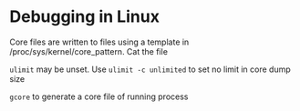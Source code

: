# Debugging in Linux

Core files are written to files using a template in
/proc/sys/kernel/core_pattern. Cat the file

`ulimit` may be unset. Use `ulimit -c unlimited` to set no limit in core dump
size

`gcore` to generate a core file of running process
